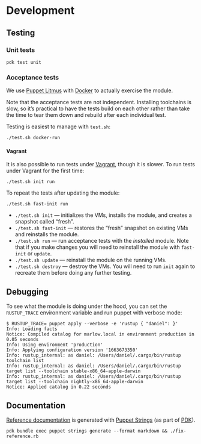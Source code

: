 # Development

## Testing

### Unit tests

```
pdk test unit
```

### Acceptance tests

We use [Puppet Litmus][] with [Docker][] to actually exercise the module.

Note that the acceptance tests are not independent. Installing toolchains is
slow, so it’s practical to have the tests build on each other rather than take
the time to tear them down and rebuild after each individual test.

Testing is easiest to manage with `test.sh`:

```
./test.sh docker-run
```

#### Vagrant

It is also possible to run tests under [Vagrant][], though it is slower. To run
tests under Vagrant for the first time:

```
./test.sh init run
```

To repeat the tests after updating the module:

```
./test.sh fast-init run
```

  * `./test.sh init` — initializes the VMs, installs the module, and creates
    a snapshot called “fresh”.
  * `./test.sh fast-init` — restores the “fresh” snapshot on existing VMs and
    reinstalls the module.
  * `./test.sh run` — run acceptance tests with the _installed_ module. Note
    that if you make changes you will need to reinstall the module with
    `fast-init` or `update`.
  * `./test.sh update` — reinstall the module on the running VMs.
  * `./test.sh destroy` — destroy the VMs. You will need to run `init` again to
    recreate them before doing any further testing.

## Debugging

To see what the module is doing under the hood, you can set the `RUSTUP_TRACE`
environment variable and run puppet with verbose mode:

```
$ RUSTUP_TRACE= puppet apply --verbose -e 'rustup { "daniel": }'
Info: Loading facts
Notice: Compiled catalog for marlow.local in environment production in 0.05 seconds
Info: Using environment 'production'
Info: Applying configuration version '1663673350'
Info: rustup_internal: as daniel: /Users/daniel/.cargo/bin/rustup toolchain list
Info: rustup_internal: as daniel: /Users/daniel/.cargo/bin/rustup target list --toolchain stable-x86_64-apple-darwin
Info: rustup_internal: as daniel: /Users/daniel/.cargo/bin/rustup target list --toolchain nightly-x86_64-apple-darwin
Notice: Applied catalog in 0.22 seconds
```

## Documentation

[Reference documentation][REFERENCE.md] is generated with [Puppet Strings][] (as
part of [PDK][]).

```
pdk bundle exec puppet strings generate --format markdown && ./fix-reference.rb
```

[Puppet Litmus]: https://github.com/puppetlabs/puppet_litmus
[Docker]: https://www.docker.com
[Vagrant]: https://www.vagrantup.com
[Puppet Strings]: https://github.com/puppetlabs/puppet-strings
[PDK]: https://github.com/puppetlabs/pdk
[REFERENCE.md]: REFERENCE.md
